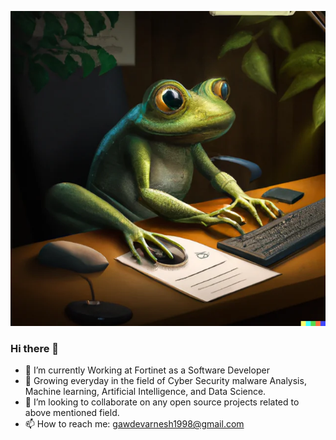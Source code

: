 ![](./abc.png)

### Hi there 👋

- 🔭 I’m currently Working at Fortinet as a Software Developer
- 🌱 Growing everyday in the field of Cyber Security malware Analysis, Machine learning, Artificial Intelligence, and Data Science. 
- 👯 I’m looking to collaborate on any open source projects related to above mentioned field.
- 📫 How to reach me: gawdevarnesh1998@gmail.com
